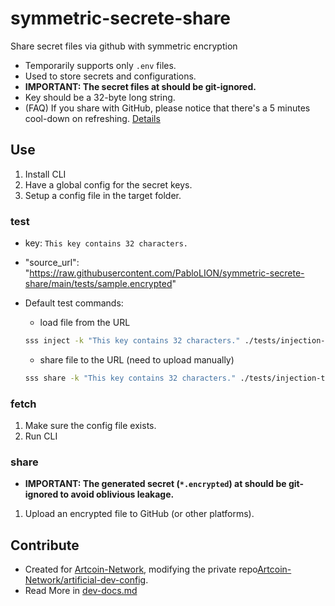 # symmetric-secrete-share

Share secret files via github with symmetric encryption

- Temporarily supports only `.env` files.
- Used to store secrets and configurations.
- **IMPORTANT: The secret files at should be git-ignored.**
- Key should be a 32-byte long string.
- (FAQ) If you share with GitHub, please notice that there's a 5 minutes cool-down on refreshing. [Details](https://stackoverflow.com/questions/46551413/github-not-update-raw-after-commit)

## Use

1. Install CLI
2. Have a global config for the secret keys.
3. Setup a config file in the target folder.

### test

- key: `This key contains 32 characters.`
- "source_url": "https://raw.githubusercontent.com/PabloLION/symmetric-secrete-share/main/tests/sample.encrypted"
- Default test commands:

  - load file from the URL

  ```bash
  sss inject -k "This key contains 32 characters." ./tests/injection-target
  ```

  - share file to the URL (need to upload manually)

  ```bash
  sss share -k "This key contains 32 characters." ./tests/injection-target
  ```

### fetch

1. Make sure the config file exists.
2. Run CLI

### share

- **IMPORTANT: The generated secret (`*.encrypted`) at should be git-ignored to avoid oblivious leakage.**

1. Upload an encrypted file to GitHub (or other platforms).

## Contribute

- Created for [Artcoin-Network](https://github.com/Artcoin-Network/), modifying the private repo[Artcoin-Network/artificial-dev-config](https://github.com/Artcoin-Network/artificial-dev-config).
- Read More in [dev-docs.md](./docs/dev-docs.md)
